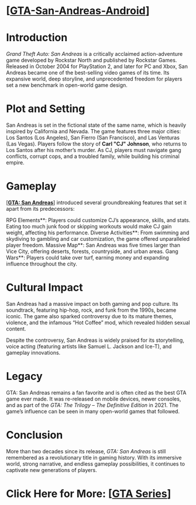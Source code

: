 # [[GTA-San-Andreas-Android](https://downloadpcgames6.net/gta-san-andreas/)]
 
# Introduction

*Grand Theft Auto: San Andreas* is a critically acclaimed action-adventure game developed by Rockstar North and published by Rockstar Games. Released in October 2004 for PlayStation 2, and later for PC and Xbox, San Andreas became one of the best-selling video games of its time. Its expansive world, deep storyline, and unprecedented freedom for players set a new benchmark in open-world game design.

# Plot and Setting

San Andreas is set in the fictional state of the same name, which is heavily inspired by California and Nevada. The game features three major cities: Los Santos (Los Angeles), San Fierro (San Francisco), and Las Venturas (Las Vegas). Players follow the story of **Carl "CJ" Johnson**, who returns to Los Santos after his mother’s murder. As CJ, players must navigate gang conflicts, corrupt cops, and a troubled family, while building his criminal empire.

# Gameplay

[[**GTA: San Andreas**](https://downloadpcgames6.net/gta-san-andreas/)] introduced several groundbreaking features that set it apart from its predecessors:

RPG Elements**: Players could customize CJ’s appearance, skills, and stats. Eating too much junk food or skipping workouts would make CJ gain weight, affecting his performance.
Diverse Activities**: From swimming and skydiving to gambling and car customization, the game offered unparalleled player freedom.
Massive Map**: San Andreas was five times larger than Vice City, offering deserts, forests, countryside, and urban areas.
Gang Wars**: Players could take over turf, earning money and expanding influence throughout the city.

# Cultural Impact

San Andreas had a massive impact on both gaming and pop culture. Its soundtrack, featuring hip-hop, rock, and funk from the 1990s, became iconic. The game also sparked controversy due to its mature themes, violence, and the infamous “Hot Coffee” mod, which revealed hidden sexual content.

Despite the controversy, San Andreas is widely praised for its storytelling, voice acting (featuring artists like Samuel L. Jackson and Ice-T), and gameplay innovations.

# Legacy

GTA: San Andreas remains a fan favorite and is often cited as the best GTA game ever made. It was re-released on mobile devices, newer consoles, and as part of the *GTA: The Trilogy – The Definitive Edition* in 2021. The game’s influence can be seen in many open-world games that followed.

# Conclusion

More than two decades since its release, *GTA: San Andreas* is still remembered as a revolutionary title in gaming history. With its immersive world, strong narrative, and endless gameplay possibilities, it continues to captivate new generations of players.

# Click Here for More: [[GTA Series](https://downloadpcgames6.net/gta-san-andreas/)]
